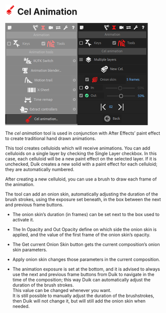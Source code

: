 # ![Cel Anim Icon](img\duik-icons\cel-icon-r.png) Cel Animation

![cel anim panel](img\duik-screenshots\S-Animation\S-Animation-Tools\CelAnimation-panels.png)

The *cel animation* tool is used in conjunction with After Effects’ paint effect to create traditional hand drawn animations.

This tool creates celluloids which will receive animations. You can add celluloids on a single layer by checking the Single Layer checkbox. In this case, each celluloid will be a
new paint effect on the selected layer.
If it is unchecked, Duik creates a new solid with a paint effect for each celluloid; they are automatically numbered.

After creating a new celluloid, you can use a brush to draw each frame of the animation.

The tool can add an onion skin, automatically adjusting the duration of the brush strokes, using the exposure set beneath, in the box between the next and previous
frame buttons.

- The onion skin’s duration (in frames) can be set next to the box used to activate it.

- The In Opacity and Out Opacity define on which side the onion skin is applied, and the value of the first frame of the onion skin’s opacity.

- The Get current Onion Skin button gets the current composition’s onion skin parameters.

- Apply onion skin changes those parameters in the current composition.

- The animation exposure is set at the bottom, and it is advised to always use the next and previous frame buttons from Duik to navigate in the time of the composition; this way Duik can automatically adjust the duration of the brush strokes.  
This value can be changed whenever you want.  
It is still possible to manually adjust the duration of the brushstrokes, then Duik will not change it, but will still add the onion skin when needed.
